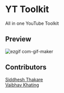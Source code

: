 # YT Toolkit

All in one YouTube Toolkit

## Preview
![ezgif com-gif-maker](https://user-images.githubusercontent.com/96099806/205926766-9e1ad0c5-9bde-44fe-a86e-aef30bc89218.gif)



## Contributors 

[Siddhesh Thakare](https://github.com/sidd5449)  
[Vaibhav Khating](https://github.com/vaibhav1663)
